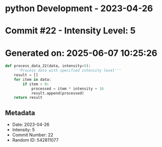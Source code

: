 ﻿# python Development - 2023-04-26
# Commit #22 - Intensity Level: 5
# Generated on: 2025-06-07 10:25:26
```python
def process_data_22(data, intensity=5):
    '''Process data with specified intensity level'''
    result = []
    for item in data:
        if item > 0:
            processed = item * intensity + 16
            result.append(processed)
    return result
```
## Metadata
- Date: 2023-04-26
- Intensity: 5
- Commit Number: 22
- Random ID: 542811077
